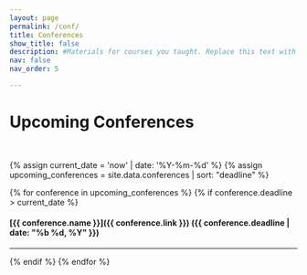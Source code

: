 ```yaml
---
layout: page
permalink: /conf/
title: Conferences
show_title: false
description: #Materials for courses you taught. Replace this text with your description.
nav: false
nav_order: 5

---
```


# Upcoming Conferences

<br>

{% assign current_date = 'now' | date: '%Y-%m-%d' %}
{% assign upcoming_conferences = site.data.conferences | sort: "deadline" %}

{% for conference in upcoming_conferences %}
  {% if conference.deadline > current_date %}
#### [{{ conference.name }}]({{ conference.link }}) ({{ conference.deadline | date: "%b %d, %Y" }})
---
  {% endif %}
{% endfor %}
